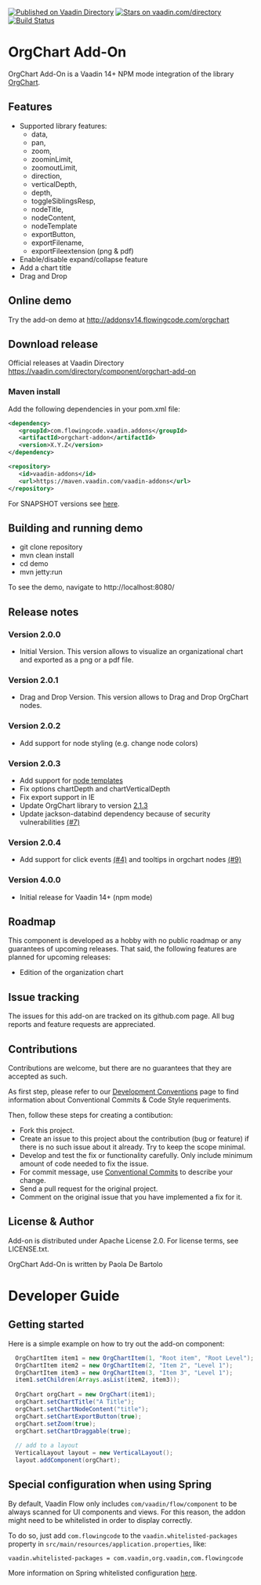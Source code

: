 [![Published on Vaadin Directory](https://img.shields.io/badge/Vaadin%20Directory-published-00b4f0.svg)](https://vaadin.com/directory/component/orgchart-add-on)
[![Stars on vaadin.com/directory](https://img.shields.io/vaadin-directory/star/orgchart-add-on.svg)](https://vaadin.com/directory/component/orgchart-add-on)
[![Build Status](https://jenkins.flowingcode.com/job/OrgChart-14-addon/badge/icon)](https://jenkins.flowingcode.com/job/OrgChart-14-addon/)

# OrgChart Add-On

OrgChart Add-On is a Vaadin 14+ NPM mode integration of the library [OrgChart](https://github.com/dabeng/OrgChart).

## Features

- Supported library features:
	- data, 
    - pan, 
    - zoom,
    - zoominLimit, 
    - zoomoutLimit, 
    - direction, 
    - verticalDepth, 
    - depth, 
    - toggleSiblingsResp, 
    - nodeTitle, 
    - nodeContent, 
	- nodeTemplate
    - exportButton, 
    - exportFilename, 
    - exportFileextension (png & pdf)
- Enable/disable expand/collapse feature
- Add a chart title
- Drag and Drop

## Online demo

Try the add-on demo at http://addonsv14.flowingcode.com/orgchart

## Download release

Official releases at Vaadin Directory https://vaadin.com/directory/component/orgchart-add-on

### Maven install

Add the following dependencies in your pom.xml file:

```xml
<dependency>
   <groupId>com.flowingcode.vaadin.addons</groupId>
   <artifactId>orgchart-addon</artifactId>
   <version>X.Y.Z</version>
</dependency>
```
<!-- the above dependency should be updated with latest released version information -->

```xml
<repository>
   <id>vaadin-addons</id>
   <url>https://maven.vaadin.com/vaadin-addons</url>
</repository>
```

For SNAPSHOT versions see [here](https://maven.flowingcode.com/snapshots/).


## Building and running demo

- git clone repository
- mvn clean install
- cd demo
- mvn jetty:run

To see the demo, navigate to http://localhost:8080/

## Release notes

### Version 2.0.0
- Initial Version. This version allows to visualize an organizational chart and exported as a png or a pdf file. 
### Version 2.0.1
- Drag and Drop Version. This version allows to Drag and Drop OrgChart nodes. 
### Version 2.0.2
- Add support for node styling (e.g. change node colors)
### Version 2.0.3
- Add support for [node templates](https://rawgit.com/dabeng/OrgChart/master/demo/custom-template.html)
- Fix options chartDepth and chartVerticalDepth
- Fix export support in IE
- Update OrgChart library to version [2.1.3](https://github.com/dabeng/OrgChart/releases/tag/v2.1.3)
- Update jackson-databind dependency because of security vulnerabilities [(#7)](https://github.com/FlowingCode/OrgChartAddon/issues/7)
### Version 2.0.4
- Add support for click events [(#4)](https://github.com/FlowingCode/OrgChartAddon/issues/4) and tooltips in orgchart nodes  [(#9)](https://github.com/FlowingCode/OrgChartAddon/issues/9)
### Version 4.0.0
- Initial release for Vaadin 14+ (npm mode) 

## Roadmap

This component is developed as a hobby with no public roadmap or any guarantees of upcoming releases. That said, the following features are planned for upcoming releases:

- Edition of the organization chart 

## Issue tracking

The issues for this add-on are tracked on its github.com page. All bug reports and feature requests are appreciated. 

## Contributions

Contributions are welcome, but there are no guarantees that they are accepted as such. 

As first step, please refer to our [Development Conventions](https://github.com/FlowingCode/DevelopmentConventions) page to find information about Conventional Commits & Code Style requeriments.

Then, follow these steps for creating a contibution:

- Fork this project.
- Create an issue to this project about the contribution (bug or feature) if there is no such issue about it already. Try to keep the scope minimal.
- Develop and test the fix or functionality carefully. Only include minimum amount of code needed to fix the issue.
- For commit message, use [Conventional Commits](https://github.com/FlowingCode/DevelopmentConventions/blob/main/conventional-commits.md) to describe your change.
- Send a pull request for the original project.
- Comment on the original issue that you have implemented a fix for it.

## License & Author

Add-on is distributed under Apache License 2.0. For license terms, see LICENSE.txt.

OrgChart Add-On is written by Paola De Bartolo

# Developer Guide

## Getting started

Here is a simple example on how to try out the add-on component:

```java
  OrgChartItem item1 = new OrgChartItem(1, "Root item", "Root Level");
  OrgChartItem item2 = new OrgChartItem(2, "Item 2", "Level 1");
  OrgChartItem item3 = new OrgChartItem(3, "Item 3", "Level 1");        
  item1.setChildren(Arrays.asList(item2, item3));
  
  OrgChart orgChart = new OrgChart(item1);
  orgChart.setChartTitle("A Title");
  orgChart.setChartNodeContent("title");
  orgChart.setChartExportButton(true);
  orgChart.setZoom(true);
  orgChart.setChartDraggable(true);
  
  // add to a layout
  VerticalLayout layout = new VerticalLayout();
  layout.addComponent(orgChart);
```

## Special configuration when using Spring

By default, Vaadin Flow only includes ```com/vaadin/flow/component``` to be always scanned for UI components and views. For this reason, the addon might need to be whitelisted in order to display correctly. 

To do so, just add ```com.flowingcode``` to the ```vaadin.whitelisted-packages``` property in ```src/main/resources/application.properties```, like:

```vaadin.whitelisted-packages = com.vaadin,org.vaadin,com.flowingcode```
 
More information on Spring whitelisted configuration [here](https://vaadin.com/docs/latest/integrations/spring/configuration/#configure-the-scanning-of-packages).

